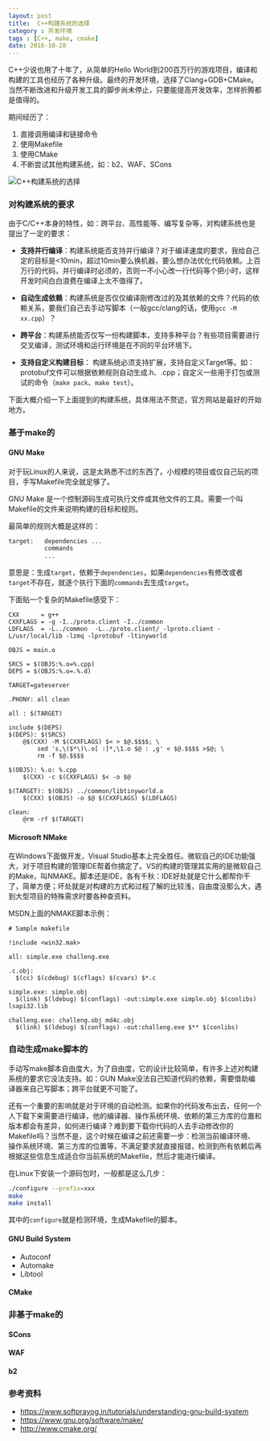 ```yaml
---
layout: post
title:  C++构建系统的选择
category : 开发环境 
tags : [C++, make, cmake]
date: 2016-10-28
---
```


C++少说也用了十年了，从简单的Hello World到200百万行的游戏项目，编译和构建的工具也经历了各种升级。最终的开发环境，选择了Clang+GDB+CMake。当然不断改进和升级开发工具的脚步尚未停止，只要能提高开发效率，怎样折腾都是值得的。

期间经历了：
1. 直接调用编译和链接命令
2. 使用Makefile
3. 使用CMake
4. 不断尝试其他构建系统，如：b2、WAF、SCons

![ C++构建系统的选择](/images/2016-10-28-build-system.jpg)

<!--more-->

### 对构建系统的要求

由于C/C++本身的特性，如：跨平台、高性能等、编写复杂等，对构建系统也是提出了一定的要求：

- **支持并行编译**：构建系统能否支持并行编译？对于编译速度的要求，我给自己定的目标是<10min，超过10min要么换机器，要么想办法优化代码依赖。上百万行的代码，并行编译时必须的，否则一不小心改一行代码等个把小时，这样开发时间白白浪费在编译上太不值得了。

- **自动生成依赖**：构建系统是否仅仅编译刚修改过的及其依赖的文件？代码的依赖关系，要我们自己去手动写脚本（一般gcc/clang的话，使用`gcc -M xx.cpp`）？

- **跨平台**：构建系统能否仅写一份构建脚本，支持多种平台？有些项目需要进行交叉编译，测试环境和运行环境是在不同的平台环境下。

- **支持自定义构建目标**： 构建系统必须支持扩展，支持自定义Target等。如：protobuf文件可以根据依赖规则自动生成.h、.cpp；自定义一些用于打包或测试的命令（`make pack`、`make test`）。

下面大概介绍一下上面提到的构建系统，具体用法不赘述，官方网站是最好的开始地方。

### 基于make的

#### GNU Make

对于玩Linux的人来说，这是太熟悉不过的东西了。小规模的项目或仅自己玩的项目，手写Makefile完全就足够了。

GNU Make 是一个控制源码生成可执行文件或其他文件的工具。需要一个叫Makefile的文件来说明构建的目标和规则。

最简单的规则大概是这样的：

``` bash
target:   dependencies ...
          commands
          ...
```
意思是：生成`target`，依赖于`dependencies`，如果`dependencies`有修改或者`target`不存在，就逐个执行下面的`commands`去生成`target`。

下面贴一个复杂的Makefile感受下：

``` make
CXX      = g++
CXXFLAGS = -g -I../proto.client -I../common
LDFLAGS  = -L../common  -L../proto.client/ -lproto.client -L/usr/local/lib -lzmq -lprotobuf -ltinyworld

OBJS = main.o

SRCS = $(OBJS:%.o=%.cpp)
DEPS = $(OBJS:%.o=.%.d) 

TARGET=gateserver

.PHONY: all clean

all : $(TARGET)

include $(DEPS)
$(DEPS): $(SRCS)
	@$(CXX) -M $(CXXFLAGS) $< > $@.$$$$; \
		sed 's,\($*\)\.o[ :]*,\1.o $@ : ,g' < $@.$$$$ >$@; \
		rm -f $@.$$$$

$(OBJS): %.o: %.cpp
	$(CXX) -c $(CXXFLAGS) $< -o $@

$(TARGET): $(OBJS) ../common/libtinyworld.a
	$(CXX) $(OBJS) -o $@ $(CXXFLAGS) $(LDFLAGS)

clean:
	@rm -rf $(TARGET)
```

#### Microsoft NMake

在Windows下面做开发，Visual Studio基本上完全胜任。微软自己的IDE功能强大，对于项目构建的管理IDE帮着你搞定了。VS的构建的管理其实用的是微软自己的Make，叫NMAKE。脚本还是IDE，各有千秋：IDE好处就是它什么都帮你干了，简单方便；坏处就是对构建的方式和过程了解的比较浅，自由度没那么大，遇到大型项目的特殊需求时要各种查资料。

MSDN上面的NMAKE脚本示例：
``` make
# Sample makefile

!include <win32.mak>

all: simple.exe challeng.exe

.c.obj:
  $(cc) $(cdebug) $(cflags) $(cvars) $*.c

simple.exe: simple.obj
  $(link) $(ldebug) $(conflags) -out:simple.exe simple.obj $(conlibs) lsapi32.lib

challeng.exe: challeng.obj md4c.obj
  $(link) $(ldebug) $(conflags) -out:challeng.exe $** $(conlibs) 
```

### 自动生成make脚本的

手动写make脚本自由度大，为了自由度，它的设计比较简单，有许多上述对构建系统的要求它没法支持。如：GUN Make没法自己知道代码的依赖，需要借助编译器来自己写脚本；跨平台就更不可能了。

还有一个重要的影响就是对于环境的自动检测。如果你的代码发布出去，任何一个人下载下来需要进行编译，他的编译器、操作系统环境、依赖的第三方库的位置和版本都会有差异，如何进行编译？难到要下载你代码的人去手动修改你的Makefile吗？当然不是，这个时候在编译之前还需要一步：检测当前编译环境、操作系统环境、第三方库的位置等，不满足要求就直接报错，检测到所有依赖后再根据这些信息生成适合你当前系统的Makefile，然后才能进行编译。

在Linux下安装一个源码包时，一般都是这么几步：

``` bash
./configure --prefix=xxx
make
make install
```

其中的`configure`就是检测环境，生成Makefile的脚本。

#### GNU Build System

- Autoconf
- Automake
- Libtool

#### CMake

### 非基于make的

#### SCons
#### WAF
#### b2

### 参考资料

- https://www.softprayog.in/tutorials/understanding-gnu-build-system
- https://www.gnu.org/software/make/
- http://www.cmake.org/

